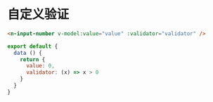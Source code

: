 # 自定义验证

```html
<n-input-number v-model:value="value" :validator="validator" />
```

```js
export default {
  data () {
    return {
      value: 0,
      validator: (x) => x > 0
    }
  }
}
```

